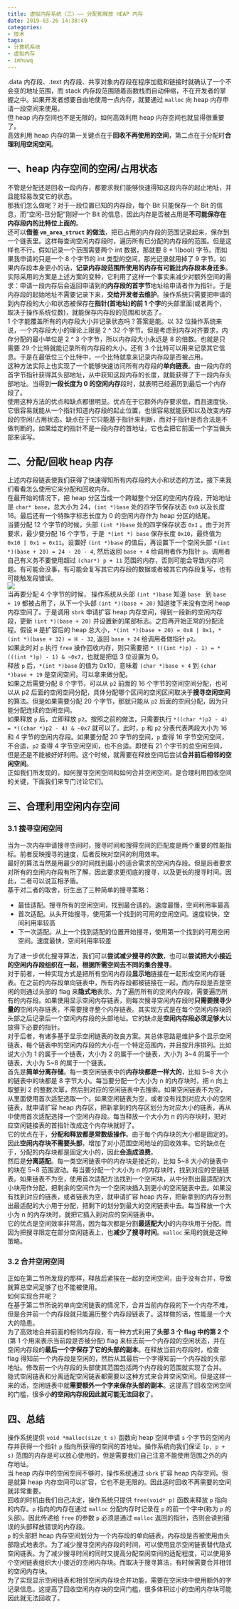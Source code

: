 ```yaml
---
title: 虚拟内存系统（三）—— 分配和释放 HEAP 内存
date: 2019-03-26 14:38:49
categories:
- 技术
tags:
- 计算机系统
- 虚拟内存
- imhuwq
---
```


.data 内存段、.text 内存段、共享对象内存段在程序加载和链接时就确认了一个不会变的地址范围，而 stack 内存段范围随着函数栈而自动伸缩，不在开发者的掌握之中。如果开发者想要自由地使用一点内存，就要通过 `malloc` 向 heap 内存申请一段空间来使用。  
但 heap 内存空间也不是无限的，如何高效利用 heap 内存空间也就显得很重要了。  
高效利用 heap 内存的第一关键点在于**回收不再使用的空间**，第二点在于分配时**合理利用空闲空间**。
<!--more-->

## 一、heap 内存空间的空闲/占用状态
不管是分配还是回收一段内存，都要求我们能够快速得知这段内存的起止地址，并且能轻易改变它的状态。  
那我们怎么做呢？对于一段位置已知的内存段，每个 Bit 只能保存一个 Bit 的信息，而“空闲-已分配”刚好一个 Bit 的信息，因此内存是否被占用是**不可能保存在内存段内的比特位上面的**。  
还可以**借鉴 `vm_area_struct` 的做法**，把已占用的内存段的范围记录起来，保存到一个链表里。这样每查询空闲内存段时，遍历所有已分配的内存段的范围。但是这样也不行。假如记录一个范围需要两个 int 数据，那就要 8 + 1(bool) 字节。而如果我申请的只是一个 8 个字节的 int 类型的空间，那光记录就用掉了 9 字节。如果内存段本身更小的话，**记录内存段范围所使用的内存有可能比内存段本身还多**。  
实际采用的方案是上述方案的变种，它利用了这样一个事实来减少对额外空间的需求：申请一段内存后会返回申请到的**内存段的首字节**地址给申请者作为指针。于是内存段的起始地址不需要记录下来，**交给开发者去维护**。操作系统只需要把申请的到内存段的大小和状态被保存在**指针(首地址)的前 1 个字**的头部里面(或者两个，取决于操作系统位数)，就能保存内存段的范围和状态了。  
1 个字能覆盖所有的内存段大小并记录状态吗？答案是能。以 32 位操作系统来说，一个内存段大小的理论上限是 2 ^ 32 个字节。但是考虑到内存对齐要求，内存分配的最小单位是 2 ^ 3 个字节，所以内存段大小永远是 8 的倍数。也就是只需要 29 个比特就能记录所有内存段的大小，还有 3 个比特可以用来记录其它信息。于是在最低位三个比特中，一个比特就拿来记录内存段是否被占用。  
这种方法实际上也实现了一个能够快速访问所有内存段的**单向链表**。由一段内存的首字节指针获得其头部地址，从中获知这段内存的长度，就能获得了下一段内存头部地址。当得到**一段长度为 0 的空闲内存**段时，就表明已经遍历到最后一个内存段了。  
使用这种方法的优点和缺点都很明显。优点在于它额外内存要求低，而且速度快。它很容易就能从一个指针知道内存段的起止位置，也很容易就能获知以及改变内存段的空闲/占用状态。缺点在于它只能基于指针来判断，而对于指针是否合法是不做判断的。如果给定的指针不是一段内存的首地址，它也会把它前面一个字当做头部来读写。  

## 二、分配/回收 heap 内存
上述内存段链表使我们获得了快速得知所有内存段的大小和状态的方法，接下来我们看看怎么使用它来分配和回收内存。  
在最开始的情况下，把 heap 分区当成一个跨越整个分区的空闲内存段，开始地址是 `char* base`，总大小为 24，`(int *)base` 处的四字节保存状态 `0x0` 以及长度 16。最后还有一个特殊字标志长度为 0 的空闲内存作为 heap 分区的结尾。  
当要分配 12 个字节的时候，头部 `(int *)base` 处的四字保存状态 `0x1` 。由于对齐要求，最少要分配 16 个字节，于是` *(int *) base` 保存长度 `0x10`，最终值为 `0x10 | 0x1 = 0x11`。设置好 `(int *)base` 的值后，再设置下一个空闲头部 `*(int *)(base + 20) = 24 - 20 - 4`, 然后返回 `base + 4` 给调用者作为指针 `p`。调用者自己有义务不要使用超过 `(char*) p + 11` 范围的内存，否则可能会导致内存问题。有可能会没事，有可能会复写其它内存段的数据或者被其它内存段复写，也有可能触发段错误。  
![](https://static-public-imhuwq.oss-cn-shenzhen.aliyuncs.com/writing/virtual-memory/heap-memory-header.png)  
当再要分配 4 个字节的时候， 操作系统从头部 `(int *)base` 知道 `base ` 到 `base + 19` 都被占用了，从下一个头部 `(int *)(base + 20)` 知道接下来没有空闲 heap 内存空间了。于是调用 `sbrk` 申请扩容 heap 内存空间，得到一段新的空闲内存段，更新 `(int *)(base + 20)` 并设置新的尾部标志。之后再开始正常的分配流程。假设 `H` 是扩容后的 heap 总大小，`*(int *)(base + 20) = 0x8 | 0x1`，`*(int *)(base + 32) = H - 32`, 返回 `base + 24` 给调用者做指针 `p2`。  
如果此时对 `p` 执行 `free` 操作回收内存，则只需要把 `* (((int *)p) - 1) = * (((int *)p) - 1) & ~0x7`，也就是把低 3 位设置为 0。  
释放 `p` 后，`*(int *)base` 的值为 0x10，意味着 `(char *)base + 4` 到 `(char *)base + 19` 是空闲空间，可以拿来做分配。  
如果之后需要分配 8 个字节，可以从 `p2` 前面的 16 个字节的空间空间分配，也可以从 p2 后面的空闲空间分配，具体分配哪个区间的空闲区间取决于**搜寻空闲空间**的算法。但是如果需要分配 20 个字节，那就只能从 `p2` 后面的空间分配，因为只能分配连续的空闲空间。  
如果释放 `p` 后，立即释放 `p2`。按照之前的做法，只需要执行 `*((char *)p2 - 4) = *((char *)p2 - 4) & ~0x7` 就可以了。此时，`p` 和 `p2` 分表代表两段大小为 16 和 4 字节的空闲内存段。如果要分配 20 字节的空间，`p` 查得 16 字节空闲空间，不合适，`p2` 查得 4 字节空闲空间，也不合适。即使有 21 个字节的总空闲空间，但是还是不能被好好利用。这个时候，就需要在释放空间后尝试**合并前后相邻的空闲空间**。  
正如我们所发现的，如何搜寻空闲空间和如何合并空闲空间，是合理利用回收空间的关键，下面我们来专门讨论它们。

## 三、合理利用空闲内存空间
### 3.1 搜寻空闲空间
当为一次内存申请搜寻空间时，搜寻时间和搜得空间的匹配度是两个重要的性能指标。前者反映搜寻的速度，后者反映对空间的利用效率。  
最好的算法当然是用最少的时间找到最小的适合需求的空闲内存段。但是后者要求对所有的空闲内存段有所了解，因此要求更彻底的搜寻，以及更长的搜寻时间。因此，二者可以说互相矛盾。  
基于对二者的取舍，衍生出了三种简单的搜寻策略：
- 最佳适配。搜寻所有的空闲空间，找到最合适的。速度最慢，空间利用率最高
- 首次适配。从头开始搜寻，使用第一个找到的可用的空闲空间。速度较快，空间利用率较高
- 下一次适配。从上一个找到适配的位置开始搜寻，使用第一个找到的可用空闲空间。速度最快，空间利用率较差

为了进一步优化搜寻算法，我们可以**尝试减少搜寻的次数**，也可以**尝试把大小接近的空闲内存段组织在一起，根据所需空间去不同的集合搜寻**。  
对于前者，一种实现方式是把所有空闲内存段**显示地**链接在一起形成空闲内存链表。在之前的内存段单向链表中，所有内存段都被链接在一起，而内存段是否是空闲的则通过头部的 flag 来**隐式地**表示。为了遍历所有的空闲内存段，需要遍历所有的内存段。如果使用显示空闲内存链表，则每次搜寻空闲内存段时**只需要搜寻少量的**空闲内存链表，不需要搜寻整个内存链表。其实现方式是在每个空闲内存块的头部之后记录后一个空闲内存段的头部地址。它的缺点是**空闲内存段必须足够大**以放得下必要的指针。  
对于后者，有诸多基于显示空闲链表的改良方案。其总体思路是维护多个显示空闲链表，每个链表中的空闲内存段的大小在一个特定范围内，并且按升序排列。比如说大小为 1 的属于一个链表，大小为 2 的属于一个链表，大小为 3~4 的属于一个链表，大小为 5~8 的属于一个链表。  
首先是**简单分离存储**。每一类空闲链表中的**内存块都是一样大的**，比如 5~8 大小的链表中的块都是 8 字节大小。每当要分配一个大小为 n 的内存块时，把 n 向上取整到 2 的整数次幂，然后到对应的空闲链表中去搜索。如果空闲链表不为空，从里面使用首次适配选取一个。如果空闲链表为空，或者没有找到对应大小的空闲链表，就申请扩容 heap 内存区，把新拿到的内存区划分为对应大小的链表，再从中使用首次适配选择一个空闲内存段。每当释放一个大小为 n 的内存块时，把对应空闲链接表的首指针改成这个内存块就好了。  
它的优点在于，**分配和释放都是常数级操作**。由于每个内存块的大小都是固定的，因此**空闲内存块不需要头部**，增加了对小范围空闲地址的回收效率。它的缺点在于，分配的内存块都是固定大小的，因此**会造成浪费**。  
然后是**分离适配**。每一类空闲链表中的内存块是接近的，比如 5~8 大小的链表中的块在 5~8 范围波动。每当要分配一个大小为 n 的内存块时，找到对应的空链链表。如果链表不为空，使用首次适配方法找到一个空闲块，从中分割出最适配的大小块用作分配，把剩余的空间作为一个空闲块插入到更小的空闲链表中去。如果没有找到对应的链表，或者链表为空，就申请扩容 heap 内存，把新拿到的内存分割出最适配的大小用于分配，把剩下的划分到最大的空闲链表中去。每当释放一个大小为 n 的内存块时，就把它插入到对应的空闲链表中。  
它的优点是空间效率非常高，因为每次都是分割**最适配大小**的内存块用于分配。而因为把搜寻限定在部分空闲链表上，也**减少了搜寻时间**。`malloc` 采用的就是这种策略。  

### 3.2 合并空闲空间  
正如在第二节所发现的那样，释放后紧挨在一起的空闲空间，由于没有合并，导致就算总空间足够了也不能被使用。  
如何实现合并呢？  
在基于第二节所说的单向空闲链表的情况下，合并当前内存段的下一个内存不难，但是合并前一个内存段就只能遍历整个内存段链表了。这样做的话，性能是一个大大的隐患。  
为了高效地合并前面的相邻内存段，有一种方式利用了**头部 3 个 flag 中的第 2 个**(第 1 个用来表示当前段是否被分配) flag 来标志前一个内存段的空闲状态，并在空闲内存段的**最后一个字保存了它的头部的副本**。在释放当前内存段时，检查 flag 得知前一个内存段是空闲的，然后从其最后一个字得知前一个内存段的头部地址。修改前一个内存段的头部使其范围包括两个内存段的范围就实现了合并。  
隐式空闲链表和分离适配空闲链表都需要以这种方式来合并空闲空间。但是这样一来的话，空闲链表中就**需要额外一个字来保存头部的副本**。这提高了回收空闲空间的门槛，很多**小的空闲内存段因此就可能无法回收**了。  

## 四、总结
操作系统提供 `void *malloc(size_t s)` 函数向 heap 空间申请 `s` 个字节的空闲内存并获得一个指针 `p` 指向所获得的空间的首地址。操作系统向我们保证 `[p, p + s)` 范围的内存是可以放心使用的，但是需要我们自己注意不能使用范围之外的内存地址。   
当 heap 内存中的空闲空间不够时，操作系统通过 `sbrk` 扩容 heap 内存空间。但是就算 heap 内存空间可以扩容，它也不是无限的。因此适时回收不再需要的空间就非常重要。  
回收的时机由我们自己决定，操作系统只提供 `free(void* p)` 函数来释放 `p` 指向的内存。`p` 指向的内存在通过 `malloc` 分配内存时记录在 `p` 的前一个字中(称为 `p` 的头部)。因此传递给 `free` 的参数 `p` 必须是通过 `malloc` 返回的指针，否则会读到错误的头部释放错误的内存段。  
`p` 的头部把 heap 内存空间划分为一个内存段的单向链表，内存段是否被使用由头部隐式地表示。为了减少搜寻空闲内存段的时间，可以使用显示空闲链表替代隐式空闲链表。为了减少搜寻时间的同时又提高分配空闲空间的适配程度，可以使用多个空闲链表组织大小接近的空闲内存块。而取决于搜寻算法，有时候需要合并相邻的空闲内存块。  
为了实现显示空闲链表和相邻空闲内存块合并功能，需要在空闲块中使用额外的字记录信息。这提高了回收空闲内存块的空间门槛，很多体积过小的空闲内存块可能因此就无法回收了。  